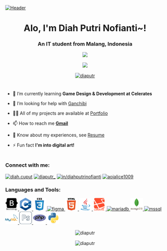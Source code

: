 [![Header](https://cutewallpaper.org/27/awesome-anime-girls-listening-to-music-hd-wallpaper/2507720441.jpg "Header")](https://martinheinz.dev/)
<h1 align="center">Alo, I'm Diah Putri Nofianti~!</h1>
<h3 align="center">An IT student from Malang, Indonesia</h3>
<p align="center"> <img src="https://komarev.com/ghpvc/?username=diaputr&label=Profile%20views&color=0e75b6&style=flat"/> </p>
<p align="center"><img width="50%" src="https://i2.wp.com/www.animefeminist.com/wp-content/uploads/2020/04/type-computer-squid-girl.gif?ssl=1"> </p>
<p align="center"> <a href="https://github.com/ryo-ma/github-profile-trophy"><img src="https://github-profile-trophy.vercel.app/?username=diaputr" alt="diaputr" /></a> </p>

#

- 🌱 I’m currently learning **Game Design & Development at Celerates**

- 🤝 I’m looking for help with [Ganchibi](https://ganchibi-nega.diaputr.repl.co/)

- 👨‍💻 All of my projects are available at [Portfolio](https://www.linkedin.com/feed/update/urn:li:activity:7062343811842113536/)

- 📫 How to reach me [**Gmail**](mailto:diahputrinofianti@gmail.com)

- 📄 Know about my experiences, see [Resume](https://drive.google.com/file/d/11wJs2Mg9sCegbuSkco7VM3cFD8ubVK2K/view)

- ⚡ Fun fact **I'm into digital art!**
#
<h3 align="left">Connect with me:</h3>
<p align="left">
<a href="https://fb.com/diah.cuput" target="blank"><img align="center" src="https://raw.githubusercontent.com/rahuldkjain/github-profile-readme-generator/master/src/images/icons/Social/facebook.svg" alt="diah.cuput" height="30" width="40" /></a>
<a href="https://instagram.com/diaputr_" target="blank"><img align="center" src="https://raw.githubusercontent.com/rahuldkjain/github-profile-readme-generator/master/src/images/icons/Social/instagram.svg" alt="diaputr_" height="30" width="40" /></a>
<a href="https://linkedin.com/in/diahputrinofianti" target="blank"><img align="center" src="https://raw.githubusercontent.com/rahuldkjain/github-profile-readme-generator/master/src/images/icons/Social/linked-in-alt.svg" alt="in/diahputrinofianti" height="30" width="40" /></a>
<a href="https://www.youtube.com/@aoialice2379" target="blank"><img align="center" src="https://raw.githubusercontent.com/rahuldkjain/github-profile-readme-generator/master/src/images/icons/Social/youtube.svg" alt="aoialice1009" height="30" width="40" /></a>
</p>

<h3 align="left">Languages and Tools:</h3>
<p align="left"> <a href="https://getbootstrap.com" target="_blank" rel="noreferrer"> <img src="https://raw.githubusercontent.com/devicons/devicon/master/icons/bootstrap/bootstrap-plain-wordmark.svg" alt="bootstrap" width="40" height="40"/> </a> <a href="https://www.w3schools.com/cpp/" target="_blank" rel="noreferrer"> <img src="https://raw.githubusercontent.com/devicons/devicon/master/icons/cplusplus/cplusplus-original.svg" alt="cplusplus" width="40" height="40"/> </a> <a href="https://www.w3schools.com/css/" target="_blank" rel="noreferrer"> <img src="https://raw.githubusercontent.com/devicons/devicon/master/icons/css3/css3-original-wordmark.svg" alt="css3" width="40" height="40"/> </a> <a href="https://www.figma.com/" target="_blank" rel="noreferrer"> <img src="https://www.vectorlogo.zone/logos/figma/figma-icon.svg" alt="figma" width="40" height="40"/> </a> <a href="https://www.w3.org/html/" target="_blank" rel="noreferrer"> <img src="https://raw.githubusercontent.com/devicons/devicon/master/icons/html5/html5-original-wordmark.svg" alt="html5" width="40" height="40"/> </a> <a href="https://www.java.com" target="_blank" rel="noreferrer"> <img src="https://raw.githubusercontent.com/devicons/devicon/master/icons/java/java-original.svg" alt="java" width="40" height="40"/> </a> <a href="https://laravel.com/" target="_blank" rel="noreferrer"> <img src="https://raw.githubusercontent.com/devicons/devicon/master/icons/laravel/laravel-plain-wordmark.svg" alt="laravel" width="40" height="40"/> </a> <a href="https://mariadb.org/" target="_blank" rel="noreferrer"> <img src="https://www.vectorlogo.zone/logos/mariadb/mariadb-icon.svg" alt="mariadb" width="40" height="40"/> </a> <a href="https://www.mongodb.com/" target="_blank" rel="noreferrer"> <img src="https://raw.githubusercontent.com/devicons/devicon/master/icons/mongodb/mongodb-original-wordmark.svg" alt="mongodb" width="40" height="40"/> </a> <a href="https://www.microsoft.com/en-us/sql-server" target="_blank" rel="noreferrer"> <img src="https://www.svgrepo.com/show/303229/microsoft-sql-server-logo.svg" alt="mssql" width="40" height="40"/> </a> <a href="https://www.mysql.com/" target="_blank" rel="noreferrer"> <img src="https://raw.githubusercontent.com/devicons/devicon/master/icons/mysql/mysql-original-wordmark.svg" alt="mysql" width="40" height="40"/> </a> <a href="https://www.photoshop.com/en" target="_blank" rel="noreferrer"> <img src="https://raw.githubusercontent.com/devicons/devicon/master/icons/photoshop/photoshop-line.svg" alt="photoshop" width="40" height="40"/> </a> <a href="https://www.php.net" target="_blank" rel="noreferrer"> <img src="https://raw.githubusercontent.com/devicons/devicon/master/icons/php/php-original.svg" alt="php" width="40" height="40"/> </a> <a href="https://www.python.org" target="_blank" rel="noreferrer"> <img src="https://raw.githubusercontent.com/devicons/devicon/master/icons/python/python-original.svg" alt="python" width="40" height="40"/> </a> </p>

<p align="center"><img align="center" src="https://github-readme-stats.vercel.app/api/top-langs?username=diaputr&show_icons=true&locale=en" alt="diaputr" /></p>

<p align="center"><img align="center" src="https://github-readme-streak-stats.herokuapp.com/?user=diaputr&" alt="diaputr" /></p>
